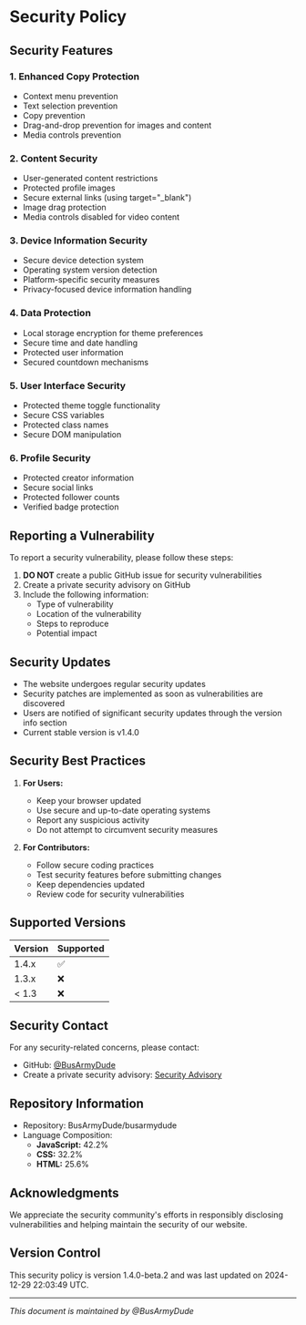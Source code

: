 # Security Policy

## Security Features

### 1. Enhanced Copy Protection
- Context menu prevention
- Text selection prevention
- Copy prevention
- Drag-and-drop prevention for images and content
- Media controls prevention

### 2. Content Security
- User-generated content restrictions
- Protected profile images
- Secure external links (using target="_blank")
- Image drag protection
- Media controls disabled for video content

### 3. Device Information Security
- Secure device detection system
- Operating system version detection
- Platform-specific security measures
- Privacy-focused device information handling

### 4. Data Protection
- Local storage encryption for theme preferences
- Secure time and date handling
- Protected user information
- Secured countdown mechanisms

### 5. User Interface Security
- Protected theme toggle functionality
- Secure CSS variables
- Protected class names
- Secure DOM manipulation

### 6. Profile Security
- Protected creator information
- Secure social links
- Protected follower counts
- Verified badge protection

## Reporting a Vulnerability

To report a security vulnerability, please follow these steps:

1. **DO NOT** create a public GitHub issue for security vulnerabilities
2. Create a private security advisory on GitHub
3. Include the following information:
   - Type of vulnerability
   - Location of the vulnerability
   - Steps to reproduce
   - Potential impact

## Security Updates

- The website undergoes regular security updates
- Security patches are implemented as soon as vulnerabilities are discovered
- Users are notified of significant security updates through the version info section
- Current stable version is v1.4.0

## Security Best Practices

1. **For Users:**
   - Keep your browser updated
   - Use secure and up-to-date operating systems
   - Report any suspicious activity
   - Do not attempt to circumvent security measures

2. **For Contributors:**
   - Follow secure coding practices
   - Test security features before submitting changes
   - Keep dependencies updated
   - Review code for security vulnerabilities

## Supported Versions

| Version | Supported          |
| ------- | ------------------ |
| 1.4.x   | :white_check_mark: |
| 1.3.x   | :x:                |
| < 1.3   | :x:                |

## Security Contact

For any security-related concerns, please contact:
- GitHub: [@BusArmyDude](https://github.com/BusArmyDude)
- Create a private security advisory: [Security Advisory](https://github.com/BusArmyDude/busarmydude/security/advisories/new)

## Repository Information
- Repository: BusArmyDude/busarmydude
- Language Composition:
  - **JavaScript:** 42.2%
  - **CSS:** 32.2%
  - **HTML:** 25.6%

## Acknowledgments

We appreciate the security community's efforts in responsibly disclosing vulnerabilities and helping maintain the security of our website.

## Version Control

This security policy is version 1.4.0-beta.2 and was last updated on 2024-12-29 22:03:49 UTC.

---

*This document is maintained by @BusArmyDude*
